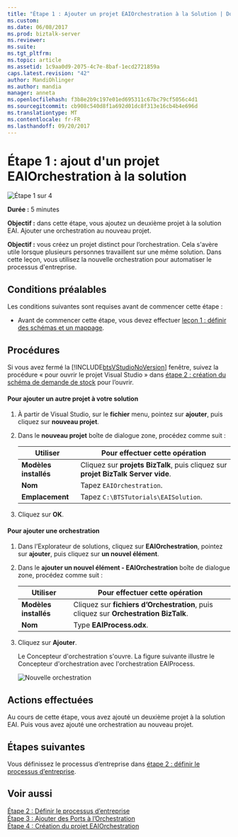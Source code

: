 ```yaml
---
title: "Étape 1 : Ajouter un projet EAIOrchestration à la Solution | Documents Microsoft"
ms.custom: 
ms.date: 06/08/2017
ms.prod: biztalk-server
ms.reviewer: 
ms.suite: 
ms.tgt_pltfrm: 
ms.topic: article
ms.assetid: 1c9aa0d9-2075-4c7e-8baf-1ecd2721859a
caps.latest.revision: "42"
author: MandiOhlinger
ms.author: mandia
manager: anneta
ms.openlocfilehash: f3b8e2b9c197e01ed695311c67bc79cf5056c4d1
ms.sourcegitcommit: cb908c540d8f1a692d01dc8f313e16cb4b4e696d
ms.translationtype: MT
ms.contentlocale: fr-FR
ms.lasthandoff: 09/20/2017
---
```

# <a name="step-1-add-eaiorchestration-project-to-the-solution"></a>Étape 1 : ajout d'un projet EAIOrchestration à la solution
![Étape 1 sur 4](../adapters-and-accelerators/adapter-oracle-ebs/media/step-1of4.gif "Step_1of4")  
  
 **Durée :** 5 minutes  
  
 **Objectif :** dans cette étape, vous ajoutez un deuxième projet à la solution EAI. Ajouter une orchestration au nouveau projet.  
  
 **Objectif :** vous créez un projet distinct pour l’orchestration. Cela s'avère utile lorsque plusieurs personnes travaillent sur une même solution. Dans cette leçon, vous utilisez la nouvelle orchestration pour automatiser le processus d'entreprise.  
  
## <a name="prerequisites"></a>Conditions préalables  
 Les conditions suivantes sont requises avant de commencer cette étape :  
  
-   Avant de commencer cette étape, vous devez effectuer [leçon 1 : définir des schémas et un mappage](../core/lesson-1-define-schemas-and-a-map.md).  
  
## <a name="procedures"></a>Procédures  
 Si vous avez fermé la [!INCLUDE[btsVStudioNoVersion](../includes/btsvstudionoversion-md.md)] fenêtre, suivez la procédure « pour ouvrir le projet Visual Studio » dans [étape 2 : création du schéma de demande de stock](../core/step-2-create-the-inventory-request-schema.md) pour l’ouvrir.  
  
#### <a name="to-add-another-project-to-your-solution"></a>Pour ajouter un autre projet à votre solution  
  
1.  À partir de Visual Studio, sur le **fichier** menu, pointez sur **ajouter**, puis cliquez sur **nouveau projet**.  
  
2.  Dans le **nouveau projet** boîte de dialogue zone, procédez comme suit :  
  
    |Utiliser|Pour effectuer cette opération|  
    |--------------|----------------|  
    |**Modèles installés**|Cliquez sur **projets BizTalk**, puis cliquez sur **projet BizTalk Server vide**.|  
    |**Nom**|Tapez `EAIOrchestration`.|  
    |**Emplacement**|Tapez `C:\BTSTutorials\EAISolution`.|  
  
3.  Cliquez sur **OK**.  
  
#### <a name="to-add-an-orchestration"></a>Pour ajouter une orchestration  
  
1.  Dans l’Explorateur de solutions, cliquez sur **EAIOrchestration**, pointez sur **ajouter**, puis cliquez sur **un nouvel élément**.  
  
2.  Dans le **ajouter un nouvel élément - EAIOrchestration** boîte de dialogue zone, procédez comme suit :  
  
    |Utiliser|Pour effectuer cette opération|  
    |--------------|----------------|  
    |**Modèles installés**|Cliquez sur **fichiers d’Orchestration**, puis cliquez sur **Orchestration BizTalk**.|  
    |**Nom**|Type **EAIProcess.odx**.|  
  
3.  Cliquez sur **Ajouter**.  
  
     Le Concepteur d'orchestration s'ouvre. La figure suivante illustre le Concepteur d'orchestration avec l'orchestration EAIProcess.  
  
     ![Nouvelle orchestration](../core/media/tut1-eaiprocess.gif "Tut1_EAIProcess")  
  
## <a name="what-did-i-just-do"></a>Actions effectuées  
 Au cours de cette étape, vous avez ajouté un deuxième projet à la solution EAI. Puis vous avez ajouté une orchestration au nouveau projet.  
  
## <a name="next-steps"></a>Étapes suivantes  
 Vous définissez le processus d’entreprise dans [étape 2 : définir le processus d’entreprise](../core/step-2-define-the-business-process.md).  
  
## <a name="see-also"></a>Voir aussi  
 [Étape 2 : Définir le processus d’entreprise](../core/step-2-define-the-business-process.md)   
 [Étape 3 : Ajouter des Ports à l’Orchestration](../core/step-3-add-ports-to-the-orchestration.md)   
 [Étape 4 : Création du projet EAIOrchestration](../core/step-4-build-the-eaiorchestration-project.md)